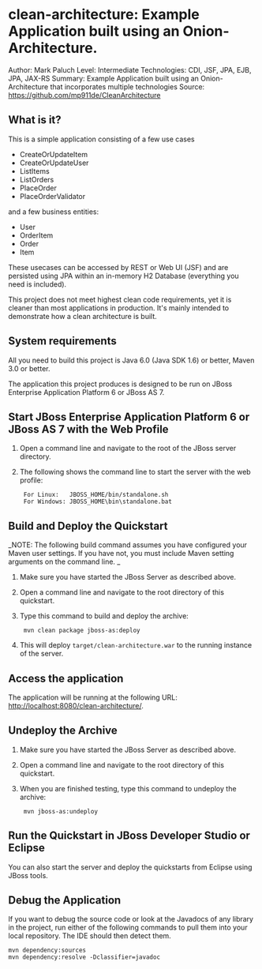 clean-architecture: Example Application built using an Onion-Architecture.
========================
Author: Mark Paluch
Level: Intermediate
Technologies: CDI, JSF, JPA, EJB, JPA, JAX-RS
Summary: Example Application built using an Onion-Architecture that incorporates multiple technologies
Source: <https://github.com/mp911de/CleanArchitecture>

What is it?
-----------
This is a simple application consisting of a few use cases

* CreateOrUpdateItem
*  CreateOrUpdateUser
*  ListItems
*  ListOrders
*  PlaceOrder
*  PlaceOrderValidator

and a few business entities:

* User
* OrderItem
* Order
* Item

These usecases can be accessed by REST or Web UI (JSF) and are persisted using JPA within an in-memory H2 Database (everything you need is included).

This project does not meet highest clean code requirements, yet it is cleaner than most applications in production. It's mainly intended to demonstrate how a clean architecture is built.

System requirements
-------------------

All you need to build this project is Java 6.0 (Java SDK 1.6) or better, Maven 3.0 or better.

The application this project produces is designed to be run on JBoss Enterprise Application Platform 6 or JBoss AS 7. 

Start JBoss Enterprise Application Platform 6 or JBoss AS 7 with the Web Profile
-------------------------

1. Open a command line and navigate to the root of the JBoss server directory.
2. The following shows the command line to start the server with the web profile:

        For Linux:   JBOSS_HOME/bin/standalone.sh
        For Windows: JBOSS_HOME\bin\standalone.bat

 
Build and Deploy the Quickstart
-------------------------

_NOTE: The following build command assumes you have configured your Maven user settings. If you have not, you must include Maven setting arguments on the command line. _

1. Make sure you have started the JBoss Server as described above.
2. Open a command line and navigate to the root directory of this quickstart.
3. Type this command to build and deploy the archive:

        mvn clean package jboss-as:deploy

4. This will deploy `target/clean-architecture.war` to the running instance of the server.
 

Access the application 
---------------------

The application will be running at the following URL: <http://localhost:8080/clean-architecture/>.


Undeploy the Archive
--------------------

1. Make sure you have started the JBoss Server as described above.
2. Open a command line and navigate to the root directory of this quickstart.
3. When you are finished testing, type this command to undeploy the archive:

        mvn jboss-as:undeploy

Run the Quickstart in JBoss Developer Studio or Eclipse
-------------------------------------
You can also start the server and deploy the quickstarts from Eclipse using JBoss tools. 

Debug the Application
------------------------------------

If you want to debug the source code or look at the Javadocs of any library in the project, run either of the following commands to pull them into your local repository. The IDE should then detect them.

    mvn dependency:sources
    mvn dependency:resolve -Dclassifier=javadoc
